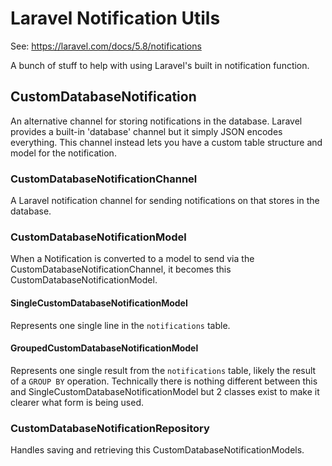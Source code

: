 # Laravel Notification Utils

See: https://laravel.com/docs/5.8/notifications

A bunch of stuff to help with using Laravel's built in notification function.

## CustomDatabaseNotification
An alternative channel for storing notifications in the database. Laravel provides a built-in 'database' channel but it simply JSON encodes everything. This channel instead lets you have a custom table structure and model for the notification.

### CustomDatabaseNotificationChannel
A Laravel notification channel for sending notifications on that stores in the database.
 
### CustomDatabaseNotificationModel 
When a Notification is converted to a model to send via the CustomDatabaseNotificationChannel, it becomes this CustomDatabaseNotificationModel.

#### SingleCustomDatabaseNotificationModel
Represents one single line in the `notifications` table.

#### GroupedCustomDatabaseNotificationModel
Represents one single result from the `notifications` table, likely the result of a `GROUP BY` operation.
Technically there is nothing different between this and SingleCustomDatabaseNotificationModel but 2 classes exist to make it clearer what form is being used.

### CustomDatabaseNotificationRepository
Handles saving and retrieving this CustomDatabaseNotificationModels.

